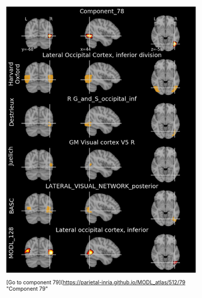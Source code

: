 


![78](preliminary/78.jpg "Component 78")

[Go to component 79](https://parietal-inria.github.io/MODL_atlas/512/79 "Component 79"